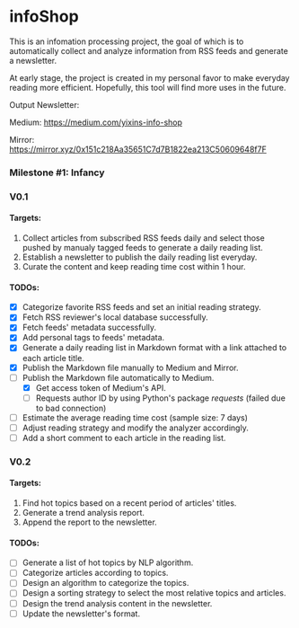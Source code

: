 # infoShop
This is an infomation processing project, the goal of which is to automatically collect and analyze information from RSS feeds and generate a newsletter.

At early stage, the project is created in my personal favor to make everyday reading more efficient. Hopefully, this tool will find more uses in the future.

Output Newsletter:

Medium: https://medium.com/yixins-info-shop 

Mirror: https://mirror.xyz/0x151c218Aa35651C7d7B1822ea213C50609648f7F

### Milestone #1: Infancy

### V0.1

#### Targets: 

1. Collect articles from subscribed RSS feeds daily and select those pushed by manualy tagged feeds to generate a daily reading list.
2. Establish a newsletter to publish the daily reading list everyday.
3. Curate the content and keep reading time cost within 1 hour.

#### TODOs:

- [x] Categorize favorite RSS feeds and set an initial reading strategy.
- [x] Fetch RSS reviewer's local database successfully.
- [x] Fetch feeds' metadata successfully.
- [x] Add personal tags to feeds' metadata.
- [x] Generate a daily reading list in Markdown format with a link attached to each article title.
- [x] Publish the Markdown file manually to Medium and Mirror.
- [ ] Publish the Markdown file automatically to Medium.
  - [x] Get access token of Medium's API.
  - [ ] Requests author ID by using Python's package *requests* (failed due to bad connection)
- [ ] Estimate the average reading time cost (sample size: 7 days)
- [ ] Adjust reading strategy and modify the analyzer accordingly.
- [ ] Add a short comment to each article in the reading list.

### V0.2

#### Targets:

1. Find hot topics based on a recent period of articles' titles. 
2. Generate a trend analysis report.
3. Append the report to the newsletter.

#### TODOs:

- [ ] Generate a list of hot topics by NLP algorithm.
- [ ] Categorize articles according to topics.
- [ ] Design an algorithm to categorize the topics.
- [ ] Design a sorting strategy to select the most relative topics and articles.
- [ ] Design the trend analysis content in the newsletter.
- [ ] Update the newsletter's format.
